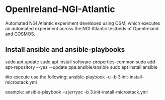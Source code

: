 # OpenIreland-NGI-Atlantic
Automated NGI Atlantic experiment developed using OSM, which executes an automated experiment across the NGI Atlantic testbeds of OpenIreland and COSMOS.

## Install ansible and ansible-playbooks
sudo apt update
sudo apt install software-properties-common
sudo add-apt-repository --yes --update ppa:ansible/ansible
sudo apt install ansible


#to execute use the following:
ansible-playbook -u <user> -b 3.init-install-microstack.yml

example:
ansible-playbook -u jerryoc -b 3.init-install-microstack.yml
